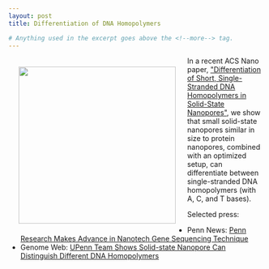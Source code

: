 ```yaml
---
layout: post
title: Differentiation of DNA Homopolymers

# Anything used in the excerpt goes above the <!--more--> tag.
---
```


<img align="left" style="padding: 20px" width="310px" src="{{site.baseurl}}/{{site.img_path}}/ANCAC_Cover.jpg">

In a recent ACS Nano paper, ["Differentiation of Short, Single-Stranded DNA Homopolymers in Solid-State Nanopores"](http://pubs.acs.org/doi/abs/10.1021/nn4014388), we show that small solid-state nanopores similar in size to protein nanopores, combined with an optimized setup, can differentiate between single-stranded DNA homopolymers (with A, C, and T bases). 

Selected press: 

* Penn News: [Penn Research Makes Advance in Nanotech Gene Sequencing Technique](http://www.upenn.edu/pennnews/news/penn-research-makes-advance-nanotech-gene-sequencing-technique)
* Genome Web: [UPenn Team Shows Solid-state Nanopore Can Distinguish Different DNA Homopolymers](http://www.genomeweb.com/sequencing/upenn-team-shows-solid-state-nanopore-can-distinguish-different-dna-homopolymers)

<!--more-->
